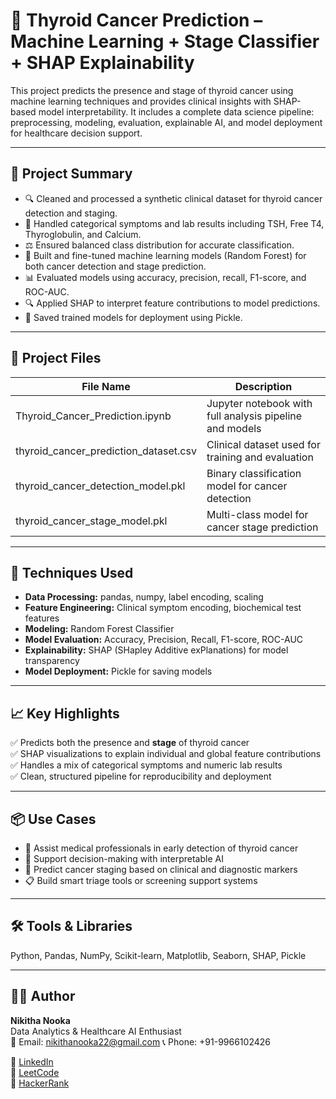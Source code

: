 # 🧠 Thyroid Cancer Prediction – Machine Learning + Stage Classifier + SHAP Explainability

This project predicts the presence and stage of thyroid cancer using machine learning techniques and provides clinical insights with SHAP-based model interpretability. It includes a complete data science pipeline: preprocessing, modeling, evaluation, explainable AI, and model deployment for healthcare decision support.

---

## 📌 Project Summary

- 🔍 Cleaned and processed a synthetic clinical dataset for thyroid cancer detection and staging.  
- 🧪 Handled categorical symptoms and lab results including TSH, Free T4, Thyroglobulin, and Calcium.  
- ⚖️ Ensured balanced class distribution for accurate classification.  
- 🌲 Built and fine-tuned machine learning models (Random Forest) for both cancer detection and stage prediction.  
- 📊 Evaluated models using accuracy, precision, recall, F1-score, and ROC-AUC.  
- 🔍 Applied SHAP to interpret feature contributions to model predictions.  
- 💾 Saved trained models for deployment using Pickle.  

---

## 📁 Project Files

| File Name                             | Description                                                  |
|---------------------------------------|--------------------------------------------------------------|
| Thyroid_Cancer_Prediction.ipynb       | Jupyter notebook with full analysis pipeline and models      |
| thyroid_cancer_prediction_dataset.csv | Clinical dataset used for training and evaluation            |
| thyroid_cancer_detection_model.pkl    | Binary classification model for cancer detection             |
| thyroid_cancer_stage_model.pkl        | Multi-class model for cancer stage prediction                |

---

## 🧠 Techniques Used

- **Data Processing:** pandas, numpy, label encoding, scaling  
- **Feature Engineering:** Clinical symptom encoding, biochemical test features  
- **Modeling:** Random Forest Classifier  
- **Model Evaluation:** Accuracy, Precision, Recall, F1-score, ROC-AUC  
- **Explainability:** SHAP (SHapley Additive exPlanations) for model transparency  
- **Model Deployment:** Pickle for saving models  

---

## 📈 Key Highlights

✅ Predicts both the presence and **stage** of thyroid cancer  
✅ SHAP visualizations to explain individual and global feature contributions  
✅ Handles a mix of categorical symptoms and numeric lab results  
✅ Clean, structured pipeline for reproducibility and deployment  

---

## 📦 Use Cases

- 🧬 Assist medical professionals in early detection of thyroid cancer  
- 🧪 Support decision-making with interpretable AI  
- 🧭 Predict cancer staging based on clinical and diagnostic markers  
- 📋 Build smart triage tools or screening support systems  

---

## 🛠️ Tools & Libraries

Python, Pandas, NumPy, Scikit-learn, Matplotlib, Seaborn, SHAP, Pickle

---

## 🧑‍💻 Author

**Nikitha Nooka**  
Data Analytics & Healthcare AI Enthusiast  
📧 Email: nikithanooka22@gmail.com
📞 Phone: +91-9966102426

🔗 [LinkedIn](https://www.linkedin.com/in/nikithanooka22)  
🔗 [LeetCode](https://leetcode.com/u/NikithaNooka/)  
🔗 [HackerRank](https://www.hackerrank.com/profile/NIKITHANOOKA22)  
